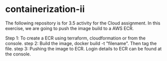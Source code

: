 # containerization-ii

The following repository is for 3.5 activity for the Cloud assignment.
In this exercise, we are going to push the image build to a AWS ECR.

Step 1: To create a ECR using terraform, cloudformation or from the console.
step 2: Build the image, docker build -t "filename". Then tag the file.
step 3: Pushing the image to ECR. Login details to ECR can be found at the console.